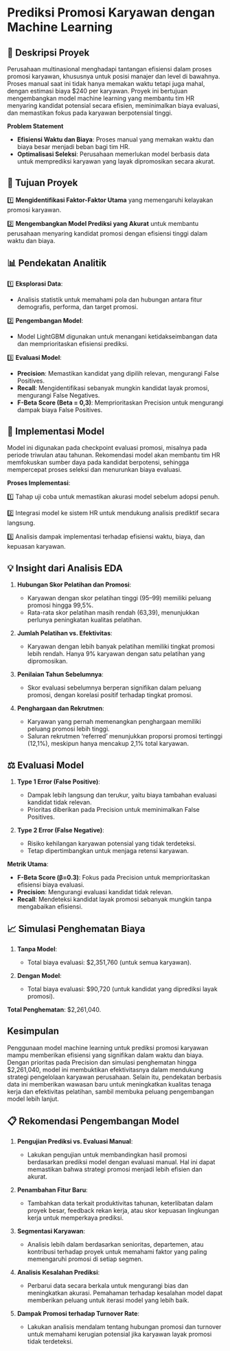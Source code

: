 **Prediksi Promosi Karyawan dengan Machine Learning**
=============================================================

📖 **Deskripsi Proyek**
------------------------
Perusahaan multinasional menghadapi tantangan efisiensi dalam proses promosi karyawan, khususnya untuk posisi manajer 
dan level di bawahnya. Proses manual saat ini tidak hanya memakan waktu tetapi juga mahal, dengan estimasi biaya 
$240 per karyawan. Proyek ini bertujuan mengembangkan model machine learning yang membantu tim HR 
menyaring kandidat potensial secara efisien, meminimalkan biaya evaluasi, dan memastikan fokus pada karyawan berpotensial tinggi.

**Problem Statement**
- **Efisiensi Waktu dan Biaya**: Proses manual yang memakan waktu dan biaya besar menjadi beban bagi tim HR.
- **Optimalisasi Seleksi**: Perusahaan memerlukan model berbasis data untuk memprediksi karyawan yang layak 
  dipromosikan secara akurat.

🎯 **Tujuan Proyek**
--------------------
1️⃣ **Mengidentifikasi Faktor-Faktor Utama** yang memengaruhi kelayakan promosi karyawan.

2️⃣ **Mengembangkan Model Prediksi yang Akurat** untuk membantu perusahaan menyaring kandidat promosi 
    dengan efisiensi tinggi dalam waktu dan biaya.

📊 **Pendekatan Analitik**
--------------------------
1️⃣ **Eksplorasi Data**:
   - Analisis statistik untuk memahami pola dan hubungan antara fitur demografis, performa, dan target promosi.

2️⃣ **Pengembangan Model**:
   - Model LightGBM digunakan untuk menangani ketidakseimbangan data dan memprioritaskan efisiensi prediksi.

3️⃣ **Evaluasi Model**:
   - **Precision**: Memastikan kandidat yang dipilih relevan, mengurangi False Positives.
   - **Recall**: Mengidentifikasi sebanyak mungkin kandidat layak promosi, mengurangi False Negatives.
   - **F-Beta Score (Beta = 0,3)**: Memprioritaskan Precision untuk mengurangi dampak biaya False Positives.

💼 **Implementasi Model**
-------------------------
Model ini digunakan pada checkpoint evaluasi promosi, misalnya pada periode triwulan atau tahunan. 
Rekomendasi model akan membantu tim HR memfokuskan sumber daya pada kandidat berpotensi, 
sehingga mempercepat proses seleksi dan menurunkan biaya evaluasi.

**Proses Implementasi**:

1️⃣ Tahap uji coba untuk memastikan akurasi model sebelum adopsi penuh.

2️⃣ Integrasi model ke sistem HR untuk mendukung analisis prediktif secara langsung.

3️⃣ Analisis dampak implementasi terhadap efisiensi waktu, biaya, dan kepuasan karyawan.
     
💡 **Insight dari Analisis EDA**
-------------------------------
1. **Hubungan Skor Pelatihan dan Promosi**:
   - Karyawan dengan skor pelatihan tinggi (95–99) memiliki peluang promosi hingga 99,5%.
   - Rata-rata skor pelatihan masih rendah (63,39), menunjukkan perlunya peningkatan kualitas pelatihan.

2. **Jumlah Pelatihan vs. Efektivitas**:
   - Karyawan dengan lebih banyak pelatihan memiliki tingkat promosi lebih rendah. Hanya 9% karyawan dengan satu pelatihan yang dipromosikan.

3. **Penilaian Tahun Sebelumnya**:
   - Skor evaluasi sebelumnya berperan signifikan dalam peluang promosi, dengan korelasi positif terhadap tingkat promosi.

4. **Penghargaan dan Rekrutmen**:
   - Karyawan yang pernah memenangkan penghargaan memiliki peluang promosi lebih tinggi.
   - Saluran rekrutmen ‘referred’ menunjukkan proporsi promosi tertinggi (12,1%), meskipun hanya mencakup 2,1% total karyawan.

⚖️ **Evaluasi Model**
---------------------
1. **Type 1 Error (False Positive)**:
   - Dampak lebih langsung dan terukur, yaitu biaya tambahan evaluasi kandidat tidak relevan.
   - Prioritas diberikan pada Precision untuk meminimalkan False Positives.

2. **Type 2 Error (False Negative)**:
   - Risiko kehilangan karyawan potensial yang tidak terdeteksi.
   - Tetap dipertimbangkan untuk menjaga retensi karyawan.

**Metrik Utama**:
- **F-Beta Score (β=0.3)**: Fokus pada Precision untuk memprioritaskan efisiensi biaya evaluasi.
- **Precision**: Mengurangi evaluasi kandidat tidak relevan.
- **Recall**: Mendeteksi kandidat layak promosi sebanyak mungkin tanpa mengabaikan efisiensi.

📈 **Simulasi Penghematan Biaya**
---------------------------------
1. **Tanpa Model**:
   - Total biaya evaluasi: $2,351,760 (untuk semua karyawan).

2. **Dengan Model**:
   - Total biaya evaluasi: $90,720 (untuk kandidat yang diprediksi layak promosi).

**Total Penghematan**: $2,261,040.

**Kesimpulan**
---------------
Penggunaan model machine learning untuk prediksi promosi karyawan mampu memberikan efisiensi yang signifikan dalam waktu dan biaya. 
Dengan prioritas pada Precision dan simulasi penghematan hingga $2,261,040, model ini membuktikan efektivitasnya dalam mendukung strategi pengelolaan karyawan perusahaan. 
Selain itu, pendekatan berbasis data ini memberikan wawasan baru untuk meningkatkan kualitas tenaga kerja dan efektivitas pelatihan, sambil membuka peluang pengembangan model lebih lanjut.

📋 **Rekomendasi Pengembangan Model**
-------------------------------------
1. **Pengujian Prediksi vs. Evaluasi Manual**:
   - Lakukan pengujian untuk membandingkan hasil promosi berdasarkan prediksi model dengan evaluasi manual. Hal ini dapat memastikan bahwa strategi promosi menjadi lebih efisien dan akurat.

2. **Penambahan Fitur Baru**:
   - Tambahkan data terkait produktivitas tahunan, keterlibatan dalam proyek besar, feedback rekan kerja, atau skor kepuasan lingkungan kerja untuk memperkaya prediksi.

3. **Segmentasi Karyawan**:
   - Analisis lebih dalam berdasarkan senioritas, departemen, atau kontribusi terhadap proyek untuk memahami faktor yang paling memengaruhi promosi di setiap segmen.

4. **Analisis Kesalahan Prediksi**:
   - Perbarui data secara berkala untuk mengurangi bias dan meningkatkan akurasi. Pemahaman terhadap kesalahan model dapat memberikan peluang untuk iterasi model yang lebih baik.

5. **Dampak Promosi terhadap Turnover Rate**:
   - Lakukan analisis mendalam tentang hubungan promosi dan turnover untuk memahami kerugian potensial jika karyawan layak promosi tidak terdeteksi.


